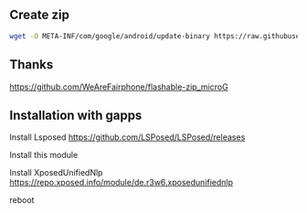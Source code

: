 ## Create zip

```bash
wget -O META-INF/com/google/android/update-binary https://raw.githubusercontent.com/topjohnwu/Magisk/master/scripts/module_installer.sh && zip your_module.zip -9r *
```

## Thanks

https://github.com/WeAreFairphone/flashable-zip_microG

## Installation with gapps

Install Lsposed
https://github.com/LSPosed/LSPosed/releases

Install this module

Install XposedUnifiedNlp
https://repo.xposed.info/module/de.r3w6.xposedunifiednlp

 reboot
